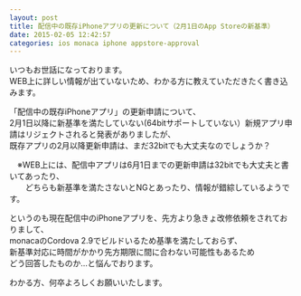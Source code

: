 ```yaml
---
layout: post
title: 配信中の既存iPhoneアプリの更新について（2月1日のApp Storeの新基準）
date: 2015-02-05 12:42:57
categories: ios monaca iphone appstore-approval
---
```

<p>いつもお世話になっております。<br>
WEB上に詳しい情報が出ていないため、わかる方に教えていただきたく書き込みます。</p>

<p>「配信中の既存iPhoneアプリ」の更新申請について、<br>
2月1日以降に新基準を満たしていない(64bitサポートしていない）新規アプリ申請はリジェクトされると発表がありましたが、<br>
既存アプリの2月以降更新申請は、まだ32bitでも大丈夫なのでしょうか？</p>

<p>　※WEB上には、配信中アプリは6月1日までの更新申請は32bitでも大丈夫と書いてあったり、<br>
　　どちらも新基準を満たさないとNGとあったり、情報が錯綜しているようです。</p>

<p>というのも現在配信中のiPhoneアプリを、先方より急きょ改修依頼をされておりまして、<br>
monacaのCordova 2.9でビルドいるため基準を満たしておらず、<br>
新基準対応に時間がかかり先方期限に間に合わない可能性もあるため<br>
どう回答したものか…と悩んでおります。</p>

<p>わかる方、何卒よろしくお願いいたします。</p>
